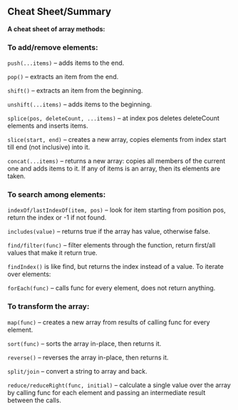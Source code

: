 ## Cheat Sheet/Summary

**A cheat sheet of array methods:**

### To add/remove elements:

`push(...items)` – adds items to the end.

`pop()` – extracts an item from the end.

`shift()` – extracts an item from the beginning.

`unshift(...items)` – adds items to the beginning.

`splice(pos, deleteCount, ...items)` – at index pos deletes deleteCount elements and inserts items.

`slice(start, end)` – creates a new array, copies elements from index start till end (not inclusive) into it.

`concat(...items)` – returns a new array: copies all members of the current one and adds items to it. If any of items is an array, then its elements are taken.

### To search among elements:

`indexOf/lastIndexOf(item, pos)` – look for item starting from position pos, return the index or -1 if not found.

`includes(value)` – returns true if the array has value, otherwise false.

`find/filter(func)` – filter elements through the function, return first/all values that make it return true.

`findIndex()` is like find, but returns the index instead of a value.
To iterate over elements:

`forEach(func)` – calls func for every element, does not return anything.

### To transform the array:

`map(func)` – creates a new array from results of calling func for every element.

`sort(func)` – sorts the array in-place, then returns it.

`reverse()` – reverses the array in-place, then returns it.

`split/join` – convert a string to array and back.

`reduce/reduceRight(func, initial)` – calculate a single value over the array by calling func for each element and passing an intermediate result between the calls.
